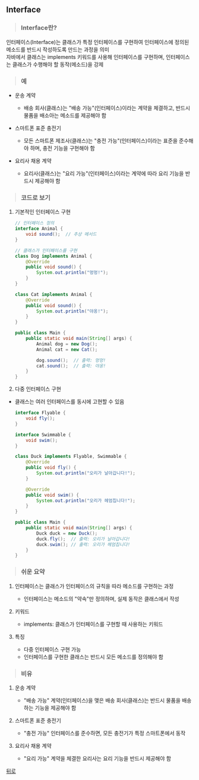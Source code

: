 ## Interface
> ### Interface란?
인터페이스(Interface)는 클래스가 특정 인터페이스를 구현하여 인터페이스에 정의된 메소드를 반드시 작성하도록 만드는 과정을 의미</br>
자바에서 클래스는 implements 키워드를 사용해 인터페이스를 구현하며, 인터페이스는 클래스가 수행해야 할 동작(메소드)을 강제

> ### 예
- 운송 계약
    - 배송 회사(클래스)는 "배송 가능"(인터페이스)이라는 계약을 체결하고, 반드시 물품을 배소아는 메소드를 제공해야 함

- 스마트폰 표준 충전기
    - 모든 스마트폰 제조사(클래스)는 "충전 가능"(인터페이스)이라는 표준을 준수해야 하며, 충전 기능을 구현해야 함

- 요리사 채용 계약
    - 요리사(클래스)는 "요리 가능"(인터페이스)이라는 계약에 따라 요리 기능을 반드시 제공해야 함

> ### 코드로 보기
1. 기본적인 인터페이스 구현
    ```java
    // 인터페이스 정의
    interface Animal {
        void sound();  // 추상 메서드
    }

    // 클래스가 인터페이스를 구현
    class Dog implements Animal {
        @Override
        public void sound() {
            System.out.println("멍멍!");
        }
    }

    class Cat implements Animal {
        @Override
        public void sound() {
            System.out.println("야옹!");
        }
    }

    public class Main {
        public static void main(String[] args) {
            Animal dog = new Dog();
            Animal cat = new Cat();

            dog.sound();  // 출력: 멍멍!
            cat.sound();  // 출력: 야옹!
        }
    }
    ```

2. 다중 인터페이스 구현
- 클래스는 여러 인터페이스를 동시에 고현할 수 있음
    ```java
    interface Flyable {
        void fly();
    }

    interface Swimmable {
        void swim();
    }

    class Duck implements Flyable, Swimmable {
        @Override
        public void fly() {
            System.out.println("오리가 날아갑니다!");
        }

        @Override
        public void swim() {
            System.out.println("오리가 헤엄칩니다!");
        }
    }

    public class Main {
        public static void main(String[] args) {
            Duck duck = new Duck();
            duck.fly();  // 출력: 오리가 날아갑니다!
            duck.swim(); // 출력: 오리가 헤엄칩니다!
        }
    }
    ```

> ### 쉬운 요약
1. 인터페이스는 클래스가 인터페이스의 규칙을 따라 메소드를 구현하는 과정
    - 인터페이스는 메소드의 "약속"만 정의하며, 실제 동작은 클래스에서 작성

2. 키워드
    - implements: 클래스가 인터페이스를 구현할 때 사용하는 키워드

3. 특징
    - 다중 인터페이스 구현 가능
    - 인터페이스를 구현한 클래스는 반드시 모든 메소드를 정의해야 함

> ### 비유
1. 운송 계약
    - "배송 가능" 계약(인터페이스)을 맺은 배송 회사(클래스)는 반드시 물품을 배송하는 기능을 제공해야 함

2. 스마트폰 표준 충전기
    - "충전 가능" 인터페이스를 준수하면, 모든 충전기가 특정 스마트폰에서 동작

3. 요리사 채용 계약
    - "요리 가능" 계약을 체결한 요리사는 요리 기능을 반드시 제공해야 함

[뒤로](java,md)